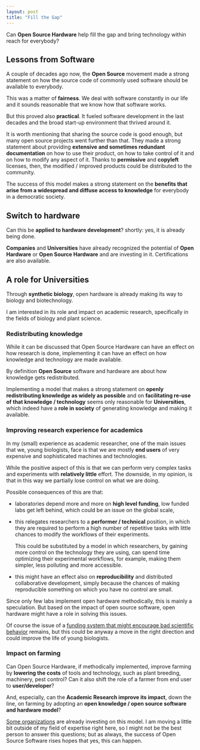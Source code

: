 ```yaml
---
layout: post
title: "Fill the Gap"
---
```


Can **Open Source Hardware** help fill the gap and bring technology within
reach for everybody?

## Lessons from Software

A couple of decades ago now, the **Open Source** movement made a strong
statement on how the source code of commonly used software should be
available to everybody.

This was a matter of **fairness**. We deal with software constantly in our
life and it sounds reasonable that we know how that software works.

But this proved also **practical**. It fueled software development in the
last decades and the broad start-up environment that thrived around it.

It is worth mentioning that sharing the source code is good enough, but many
open source projects went further than that.
They made a strong statement about providing **extensive and sometimes
redundant documentation** on how to use their product, on how to take
control of it and on how to modify any aspect of it.
Thanks to **permissive** and **copyleft** licenses, then, the modified /
improved products could be distributed to the community.  

The success of this model makes a strong statement on the **benefits that
arise from a widespread and diffuse access to knowledge** for everybody in a
democratic society.

## Switch to hardware

Can this be **applied to hardware development**? shortly: yes, it is
already being done.

**Companies** and **Universities** have already recognized the potential of
**Open Hardware** or **Open Source Hardware** and are investing in it.
Certifications are also available.

## A role for Universities

Through **synthetic biology**, open hardware is already making its way to
biology and biotechnology.

I am interested in its role and impact on academic research,
specifically in the fields of biology and plant science.

### Redistributing knowledge

While it can be discussed that Open Source Hardware can have an effect on how
research is done, implementing it can have an effect on how knowledge and
technology are made available.

By definition **Open Source** software and hardware are about how knowledge
gets redistributed.

Implementing a model that makes a strong statement on **openly
redistributing knowledge as widely as possible** and on **facilitating
re-use of that knowledge / technology** seems only reasonable for
**Universities**, which indeed have a **role in society** of generating knowledge and making it available.

### Improving research experience for academics

In my (small) experience as academic researcher, one of the main issues that
we, young biologists, face is that we are mostly **end users** of very
expensive and sophisticated machines and technologies.

While the positive aspect of this is that we can perform very
complex tasks and experiments with **relatively little** effort.
The downside, in my opinion, is that in this way we partially lose control
on what we are doing.

Possible consequences of this are that:

- laboratories depend more and more on **high level funding**,
  low funded labs get left behind, which could be an issue on the global scale,
- this relegates researchers to a **performer / technical** position, in
  which they are required to perform a high number of repetitive tasks with
  little chances to modify the workflows of their experiments.

  This could be substituted by a model in which researchers, by gaining
  more control on the technology they are using, can spend time optimizing
  their experimental workflows, for example, making them simpler, less
  polluting and more accessible.
- this might have an effect also on **reproducibility** and distributed
  collaborative development, simply because the chances of making
  reproducible something on which you have no control are small.

Since only few labs implement open hardware methodically, this is mainly
a speculation. But based on the impact of open source software, open hardware
might have a role in solving this issues.

Of course the issue of a [funding system that might encourage bad scientific behavior](https://simplystatistics.org/2016/02/16/when-it-comes-to-science-its-the-economy-stupid/)
remains, but this could be anyway a move in the
right direction and could improve the life of young biologists.

### Impact on farming

Can Open Source Hardware, if methodically implemented, improve farming by
**lowering the costs** of tools and technology, such as plant breeding,
machinery, pest control? Can it also shift the role of a farmer from end user
to **user/developer**?

And, especially, can the **Academic Research improve its impact**, down the
line, on farming by adopting an **open knowledge / open source software and
hardware model**?

[Some organizations](http://greenwave.org/) are already investing on this
model. I am moving a little bit outside of my field of expertise right here,
so I might not be the best person to answer this questions; but as always,
the success of Open Source Software rises hopes that yes, this can happen.
